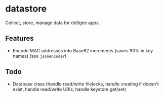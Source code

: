 # datastore

Collect, store, manage data for de0gee apps.


## Features 

- Encode MAC addresses into Base62 increments (saves 90% in key names) (see `jsonencoder`)

## Todo

- Database class (handle read/write filelocks, handle creating if doesn't exist, handle read/write URIs, handle keystore get/set)